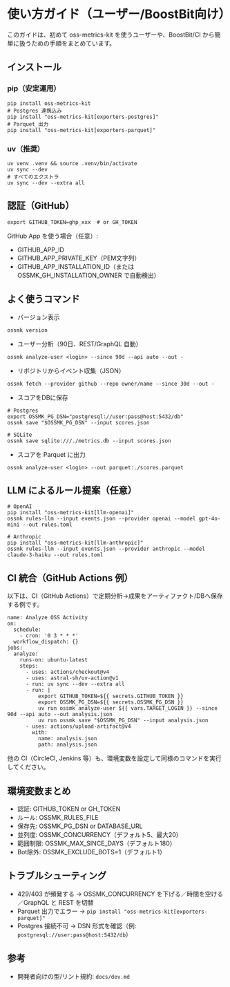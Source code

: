 # 使い方ガイド（ユーザー/BoostBit向け）

このガイドは、初めて oss-metrics-kit を使うユーザーや、BoostBit/CI から簡単に扱うための手順をまとめています。

## インストール

### pip（安定運用）

```
pip install oss-metrics-kit
# Postgres 連携込み
pip install "oss-metrics-kit[exporters-postgres]"
# Parquet 出力
pip install "oss-metrics-kit[exporters-parquet]"
```

### uv（推奨）

```
uv venv .venv && source .venv/bin/activate
uv sync --dev
# すべてのエクストラ
uv sync --dev --extra all
```

## 認証（GitHub）

```
export GITHUB_TOKEN=ghp_xxx  # or GH_TOKEN
```

GitHub App を使う場合（任意）:

- GITHUB_APP_ID
- GITHUB_APP_PRIVATE_KEY（PEM文字列）
- GITHUB_APP_INSTALLATION_ID（または OSSMK_GH_INSTALLATION_OWNER で自動検出）

## よく使うコマンド

- バージョン表示

```
ossmk version
```

- ユーザー分析（90日、REST/GraphQL 自動）

```
ossmk analyze-user <login> --since 90d --api auto --out -
```

- リポジトリからイベント収集（JSON）

```
ossmk fetch --provider github --repo owner/name --since 30d --out -
```

- スコアをDBに保存

```
# Postgres
export OSSMK_PG_DSN="postgresql://user:pass@host:5432/db"
ossmk save "$OSSMK_PG_DSN" --input scores.json

# SQLite
ossmk save sqlite:///./metrics.db --input scores.json
```

- スコアを Parquet に出力

```
ossmk analyze-user <login> --out parquet:./scores.parquet
```

## LLM によるルール提案（任意）

```
# OpenAI
pip install "oss-metrics-kit[llm-openai]"
ossmk rules-llm --input events.json --provider openai --model gpt-4o-mini --out rules.toml

# Anthropic
pip install "oss-metrics-kit[llm-anthropic]"
ossmk rules-llm --input events.json --provider anthropic --model claude-3-haiku --out rules.toml
```

## CI 統合（GitHub Actions 例）

以下は、CI（GitHub Actions）で定期分析→成果をアーティファクト/DBへ保存する例です。

```
name: Analyze OSS Activity
on:
  schedule:
    - cron: '0 3 * * *'
  workflow_dispatch: {}
jobs:
  analyze:
    runs-on: ubuntu-latest
    steps:
      - uses: actions/checkout@v4
      - uses: astral-sh/uv-action@v1
      - run: uv sync --dev --extra all
      - run: |
          export GITHUB_TOKEN=${{ secrets.GITHUB_TOKEN }}
          export OSSMK_PG_DSN=${{ secrets.OSSMK_PG_DSN }}
          uv run ossmk analyze-user ${{ vars.TARGET_LOGIN }} --since 90d --api auto --out analysis.json
          uv run ossmk save "$OSSMK_PG_DSN" --input analysis.json
      - uses: actions/upload-artifact@v4
        with:
          name: analysis.json
          path: analysis.json
```

他の CI（CircleCI, Jenkins 等）も、環境変数を設定して同様のコマンドを実行してください。

## 環境変数まとめ

- 認証: GITHUB_TOKEN or GH_TOKEN
- ルール: OSSMK_RULES_FILE
- 保存先: OSSMK_PG_DSN or DATABASE_URL
- 並列度: OSSMK_CONCURRENCY（デフォルト5、最大20）
- 範囲制限: OSSMK_MAX_SINCE_DAYS（デフォルト180）
- Bot除外: OSSMK_EXCLUDE_BOTS=1（デフォルト1）

## トラブルシューティング

- 429/403 が頻発する → OSSMK_CONCURRENCY を下げる／時間を空ける／GraphQL と REST を切替
- Parquet 出力でエラー → `pip install "oss-metrics-kit[exporters-parquet]"`
- Postgres 接続不可 → DSN 形式を確認（例: `postgresql://user:pass@host:5432/db`）

## 参考

- 開発者向けの型/リント規約: `docs/dev.md`
